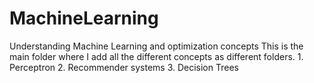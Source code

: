 # MachineLearning
Understanding Machine Learning and optimization concepts
This is the main folder where I add all the different concepts as different folders.
	1. Perceptron
	2. Recommender systems
	3. Decision Trees